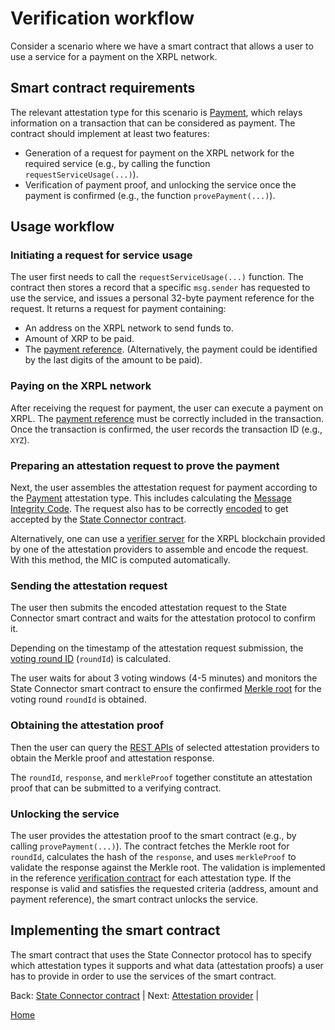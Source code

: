 # Verification workflow

Consider a scenario where we have a smart contract that allows a user to use a service for a payment on the XRPL network.

## Smart contract requirements

The relevant attestation type for this scenario is [Payment](/specs/attestations/active-types/Payment.md), which relays information on a transaction that can be considered as payment.
The contract should implement at least two features:

-   Generation of a request for payment on the XRPL network for the required service (e.g., by calling the function `requestServiceUsage(...)`).
-   Verification of payment proof, and unlocking the service once the payment is confirmed (e.g., the function `provePayment(...)`).

## Usage workflow

### Initiating a request for service usage

The user first needs to call the `requestServiceUsage(...)` function.
The contract then stores a record that a specific `msg.sender` has requested to use the service, and issues a personal 32-byte payment reference for the request.
It returns a request for payment containing:

-   An address on the XRPL network to send funds to.
-   Amount of XRP to be paid.
-   The [payment reference](/specs/attestations/external-chains/standardPaymentReference.md#xrpl). (Alternatively, the payment could be identified by the last digits of the amount to be paid).

### Paying on the XRPL network

After receiving the request for payment, the user can execute a payment on XRPL.
The [payment reference](/specs/attestations/external-chains/standardPaymentReference.md#xrpl) must be correctly included in the transaction.
Once the transaction is confirmed, the user records the transaction ID (e.g., `XYZ`).

### Preparing an attestation request to prove the payment

Next, the user assembles the attestation request for payment according to the [Payment](/specs/attestations/active-types/Payment.md) attestation type.
This includes calculating the [Message Integrity Code](/specs/attestations/hash-MIC.md#message-integrity-code).
The request also has to be correctly [encoded](/specs/attestations/encoding-decoding.md) to get accepted by the [State Connector contract](/specs/scProtocol/state-connector-contract.md).

Alternatively, one can use a [verifier server](/specs/attestations/verifier.md) for the XRPL blockchain provided by one of the attestation providers to assemble and encode the request.
With this method, the MIC is computed automatically.

### Sending the attestation request

The user then submits the encoded attestation request to the State Connector smart contract and waits for the attestation protocol to confirm it.

Depending on the timestamp of the attestation request submission, the [voting round ID](/specs/scProtocol/voting-protocol.md#voting-rounds) (`roundId`) is calculated.

The user waits for about 3 voting windows (4-5 minutes) and monitors the State Connector smart contract to ensure the confirmed [Merkle root](/specs/scProtocol/merkle-tree.md) for the voting round `roundId` is obtained.

### Obtaining the attestation proof

Then the user can query the [REST APIs](/specs/scProtocol/attestation-provider.md#standardized-rest-api-routes) of selected attestation providers to obtain the Merkle proof and attestation response.

The `roundId`, `response`, and `merkleProof` together constitute an attestation proof that can be submitted to a verifying contract.

### Unlocking the service

The user provides the attestation proof to the smart contract (e.g., by calling `provePayment(...)`).
The contract fetches the Merkle root for `roundId`, calculates the hash of the `response`, and uses `merkleProof` to validate the response against the Merkle root.
The validation is implemented in the reference [verification contract](/specs/attestations/verification-contract.md) for each attestation type.
If the response is valid and satisfies the requested criteria (address, amount and payment reference), the smart contract unlocks the service.

## Implementing the smart contract

The smart contract that uses the State Connector protocol has to specify which attestation types it supports and what data (attestation proofs) a user has to provide in order to use the services of the smart contract.

Back: [State Connector contract](/specs/scProtocol/state-connector-contract.md) |
Next: [Attestation provider](/specs/scProtocol/attestation-provider.md) |

[Home](/README.md)

